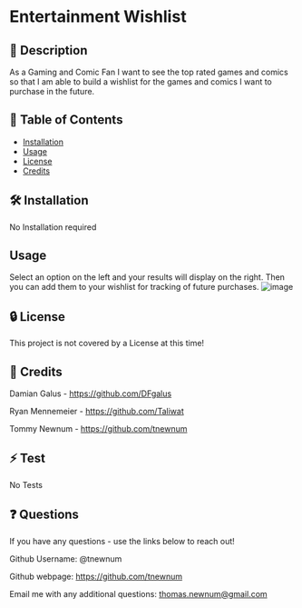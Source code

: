 # Entertainment Wishlist


## 📘 Description

As a Gaming and Comic Fan I want to see the top rated games and comics so that I am able to build a wishlist for the games and comics I want to purchase in the future.

## 📑 Table of Contents 

- [Installation](#installation)
- [Usage](#usage)
- [License](#license)
- [Credits](#credits)

## 🛠️ Installation 

No Installation required

## Usage

Select an option on the left and your results will display on the right. Then you can add them to your wishlist for tracking of future purchases.
![image](https://user-images.githubusercontent.com/117390778/212068068-2a98acd0-2e03-42ae-8120-6d3157bcb988.png)

## 🔒 License

This project is not covered by a License at this time!

## 🤝 Credits

Damian Galus - https://github.com/DFgalus

Ryan Mennemeier - https://github.com/Taliwat

Tommy Newnum - https://github.com/tnewnum

## ⚡ Test

No Tests

## ❓ Questions

If you have any questions - use the links below to reach out!

Github Username: @tnewnum

Github webpage: https://github.com/tnewnum

Email me with any additional questions: thomas.newnum@gmail.com